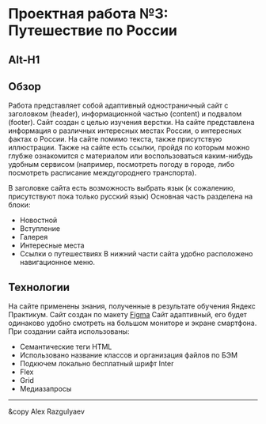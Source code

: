 # Проектная работа №3: Путешествие по России
Alt-H1
------
## Обзор
Работа представляет собой адаптивный одностраничный сайт с заголовком (header), информационной частью (content) и подвалом (footer).
Сайт создан с целью изучения верстки.
На сайте представлена информация о различных интересных местах России, о интересных фактах о России. На сайте помимо текста, также присутствую иллюстрации.
Также на сайте есть ссылки, пройдя по которым можно глубже ознакомится с материалом или воспользоваться каким-нибудь удобным сервисом (например, посмотреть
погоду в городе, либо посмотреть расписание междугороднего транспорта).

В заголовке сайта есть возможность выбрать язык (к сожалению, присутствуют пока только русский язык)
Основная часть разделена на блоки:
* Новостной
* Вступление
* Галерея
* Интересные места
* Ссылки о путешествиях
В нижний части сайта удобно расположено навигационное меню.

## Технологии
На сайте применены знания, полученные в результате обучения Яндекс Практикум.
Сайт создан по макету [Figma](https://www.figma.com/file/5S2WSbEFL6awjVWJ0NWL8Q/Sprint-3_-Russia-_-desktop-mobile?node-id=28503%3A0)
Сайт адаптивный, его будет одинаково удобно смотреть на большом мониторе и экране смартфона.
При создании сайта использованы:
* Семантические теги HTML
* Использовано название классов и организация файлов по БЭМ
* Подкючем локально бесплатный шрифт Inter
* Flex
* Grid
* Медиазапросы

---

&copy Alex Razgulyaev

